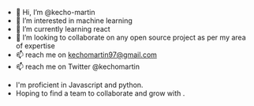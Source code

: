 - 👋 Hi, I’m @kecho-martin
- 👀 I’m interested in machine learning 
- 🌱 I’m currently learning react
- 💞️ I’m looking to collaborate on any open source project as per my area of expertise
- 📫 reach me on kechomartin97@gmail.com
- 📫 reach me on Twitter @kechomartin
<!---
kecho-martin/kecho-martin is a ✨ special ✨ repository because its `README.md` (this file) appears on your GitHub profile.
You can click the Preview link to take a look at your changes.
--->
- I'm proficient in Javascript and python. 
- Hoping to find a team to collaborate and grow with .
